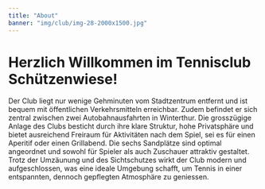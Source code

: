 ```yaml
---
title: "About"
banner: "img/club/img-28-2000x1500.jpg"
---
```


# Herzlich Willkommen im Tennisclub Schützenwiese!

Der Club liegt nur wenige Gehminuten vom Stadtzentrum entfernt und ist bequem mit öffentlichen Verkehrsmitteln erreichbar. Zudem befindet er sich zentral zwischen zwei Autobahnausfahrten in Winterthur. Die grosszügige Anlage des Clubs besticht durch ihre klare Struktur, hohe Privatsphäre und bietet ausreichend Freiraum für Aktivitäten nach dem Spiel, sei es für einen Aperitif oder einen Grillabend. Die sechs Sandplätze sind optimal angeordnet und sowohl für Spieler als auch Zuschauer attraktiv gestaltet. Trotz der Umzäunung und des Sichtschutzes wirkt der Club modern und aufgeschlossen, was eine ideale Umgebung schafft, um Tennis in einer entspannten, dennoch gepflegten Atmosphäre zu geniessen.

